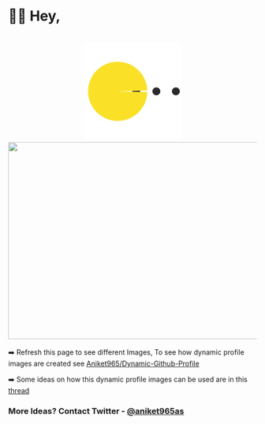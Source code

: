 
# 👋🏻 Hey,
<div align="center">
	<br>
	<img src="https://raw.githubusercontent.com/Aniket965/Aniket965/master/pacman.svg?sanitize=true" width="200" height="200">
	<br>
    	<img src="https://bingimages.herokuapp.com/unsplash1" width="800" height="400">
</div>

 ➡️  Refresh this page to see different Images, To see how dynamic profile images are created  see [Aniket965/Dynamic-Github-Profile](https://github.com/Aniket965/Dynamic-Github-Profile)

➡️ Some ideas on how this dynamic profile images can be used are in this [thread](https://twitter.com/aniket965as/status/1281258001731485696)
### More Ideas?  Contact Twitter - [@aniket965as](https://twitter.com/aniket965as)
